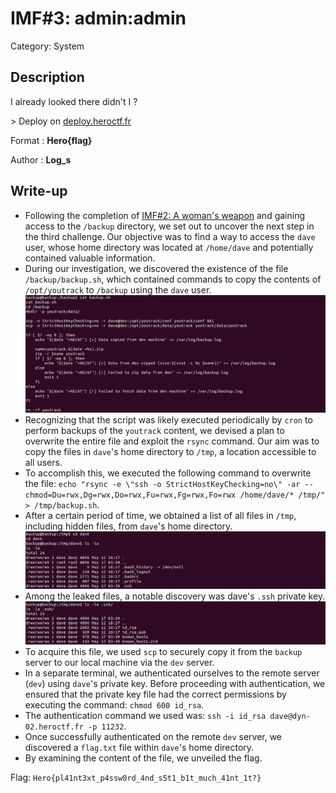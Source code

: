 # IMF#3: admin:admin
Category: System

## Description
I already looked there didn't I ?

\> Deploy on [deploy.heroctf.fr](https://deploy.heroctf.fr/)

Format : **Hero{flag}**

Author : **Log_s**

## Write-up
- Following the completion of [IMF#2: A woman's weapon](../system-imf-2/README.md) and gaining access to the `/backup` directory, we set out to uncover the next step in the third challenge. Our objective was to find a way to access the `dave` user, whose home directory was located at `/home/dave` and potentially contained valuable information.
- During our investigation, we discovered the existence of the file `/backup/backup.sh`, which contained commands to copy the contents of `/opt/youtrack` to `/backup` using the `dave` user.
![](solution/image1.png)
- Recognizing that the script was likely executed periodically by `cron` to perform backups of the `youtrack` content, we devised a plan to overwrite the entire file and exploit the `rsync` command. Our aim was to copy the files in `dave`'s home directory to `/tmp`, a location accessible to all users.
- To accomplish this, we executed the following command to overwrite the file: `echo "rsync -e \"ssh -o StrictHostKeyChecking=no\" -ar --chmod=Du=rwx,Dg=rwx,Do=rwx,Fu=rwx,Fg=rwx,Fo=rwx /home/dave/* /tmp/" > /tmp/backup.sh`.
- After a certain period of time, we obtained a list of all files in `/tmp`, including hidden files, from `dave`'s home directory.
![](solution/image2.png)
- Among the leaked files, a notable discovery was dave's `.ssh` private key.
![](solution/image3.png)
- To acquire this file, we used `scp` to securely copy it from the `backup` server to our local machine via the `dev` server.
- In a separate terminal, we authenticated ourselves to the remote server (`dev`) using `dave`'s private key. Before proceeding with authentication, we ensured that the private key file had the correct permissions by executing the command: `chmod 600 id_rsa`.
- The authentication command we used was: `ssh -i id_rsa dave@dyn-02.heroctf.fr -p 11232`.
- Once successfully authenticated on the remote `dev` server, we discovered a `flag.txt` file within `dave`'s home directory.
- By examining the content of the file, we unveiled the flag.

Flag: `Hero{pl41nt3xt_p4ssw0rd_4nd_s5t1_b1t_much_41nt_1t?}`
